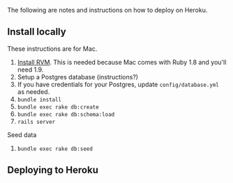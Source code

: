 The following are notes and instructions on how to deploy on Heroku.

## Install locally

These instructions are for Mac.

1. [Install RVM](https://rvm.io/rvm/install/).  This is needed because Mac comes with Ruby 1.8 and you'll need 1.9.
1. Setup a Postgres database (instructions?)
1. If you have credentials for your Postgres, update ```config/database.yml``` as needed.
1. ```bundle install```
1. ```bundle exec rake db:create```
1. ```bundle exec rake db:schema:load```
1. ```rails server```

Seed data

1. ```bundle exec rake db:seed```

## Deploying to Heroku
